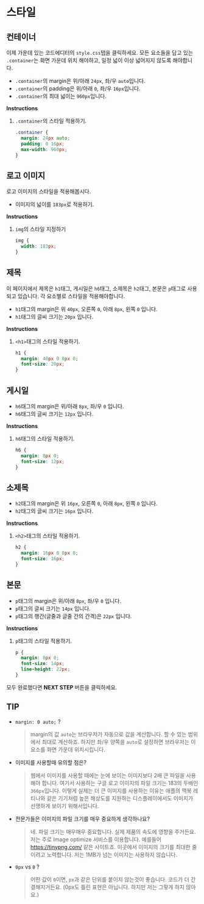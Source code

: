 # 스타일

## 컨테이너
이제 가운데 있는 코드에디터의 `style.css`탭을 클릭하세요. 모든 요소들을 담고 있는 `.container`는 화면 가운데 위치 해야하고, 일정 넓이 이상 넓어지지 않도록 해야합니다.  
* `.container`의 margin은 위/아래 `24px`, 좌/우 `auto`입니다.
* `.container`의 padding은 위/아래 `0`, 좌/우 `16px`입니다.
* `.container`의 최대 넓이는 `960px`입니다.

**Instructions**
1. `.container`의 스타일 적용하기.
    ```css
    .container {
      margin: 24px auto;
      padding: 0 16px;
      max-width: 960px;
    }
    ```



## 로고 이미지
로고 이미지의 스타일을 적용해봅시다.
* 이미지의 넓이를 `183px`로 적용하기.

**Instructions**
1. `img`의 스타일 지정하기
    ```css
    img {
      width: 183px;
    }
    ```



## 제목 
이 페이지에서 제목은 `h1`태그, 게시일은 `h6`태그, 소제목은 `h2`태그, 본문은 `p`태그로 사용되고 있습니다. 각 요소별로 스타일을 적용해야합니다.
* `h1`태그의 margin은 위 `40px`, 오른쪽 `0`, 아래 `8px`, 왼쪽 `0` 입니다.
* `h1`태그의 글씨 크기는 `20px` 입니다.

**Instructions**
1. `<h1>`태그의 스타일 적용하기.
    ```css
    h1 {
      margin: 40px 0 8px 0;
      font-size: 20px;
    }
    ```



## 게시일
* `h6`태그의 margin은 위/아래 `8px`, 좌/우 `0` 입니다.
* `h6`태그의 글씨 크기는 `12px` 입니다.

**Instructions**
1. `h6`태그의 스타일 적용하기.
    ```css
    h6 {
      margin: 8px 0;
      font-size: 12px;
    }
    ```



## 소제목
* `h2`태그의 margin은 위 `16px`, 오른쪽 `0`, 아래 `8px`, 왼쪽 `0` 입니다.
* `h2`태그의 글씨 크기는 `16px` 입니다.

**Instructions**
1. `<h2>`태그의 스타일 적용하기.
    ```css
    h2 {
      margin: 16px 0 8px 0;
      font-size: 16px;
    }
    ```



## 본문
* `p`태그의 margin은 위/아래 `8px`, 좌/우 `0` 입니다.
* `p`태그의 글씨 크기는 `14px` 입니다.
* `p`태그의 행간(글줄과 글줄 간의 간격)은 `22px` 입니다.

**Instructions**

1. `p`태그의 스타일 적용하기.
    ```css
    p {
      margin: 8px 0;
      font-size: 14px;
      line-height: 22px;
    }
    ```



모두 완료했다면 **NEXT STEP** 버튼을 클릭하세요.

 

## TIP
* `margin: 0 auto;` ?
    > margin의 값 `auto`는 브라우저가 자동으로 값을 계산합니다. 할 수 있는 범위에서 최대로 계산하죠. 하지만 좌/우 양쪽을 `auto`로 설정하면 브라우저는 이 요소를 화면 가운데 위치시킵니다.
* 이미지를 사용할때 유의할 점은?
    > 웹에서 이미지를 사용할 때에는 눈에 보이는 이미지보다 2배 큰 파일을 사용해야 합니다. 여기서 사용하는 구글 로고 이미지의 파일 크기는 183의 두배인 `366px`입니다. 이렇게 실제는 더 큰 이미지를 사용하는 이유는 애플의 맥북 레티나와 같은 기기처럼 높은 해상도를 지원하는 디스플레이에서도 이미지가 선명하게 보이기 위해서입니다. 
* 전문가들은 이미지의 파일 크기를 매우 중요하게 생각하나요?
    > 네. 파일 크기는 매우매우 중요합니다. 실제 제품의 속도에 영향을 주거든요. 저는 주로 Image optimize 서비스를 이용합니다. 예를들어 https://tinypng.com/ 같은 사이트죠. 이곳에서 이미지의 크기를 최대한 줄이려고 노력합니다. 저는 1MB가 넘는 이미지는 사용하지 않습니다.  
* `0px` vs `0` ? 
    > 어떤 값이 `0`이면, `px`과 같은 단위를 붙이지 않는것이 좋습니다. 코드가 더 간결해지거든요. (0px도 틀린 표현은 아닙니다. 하지만 저는 그렇게 하지 않아요.)